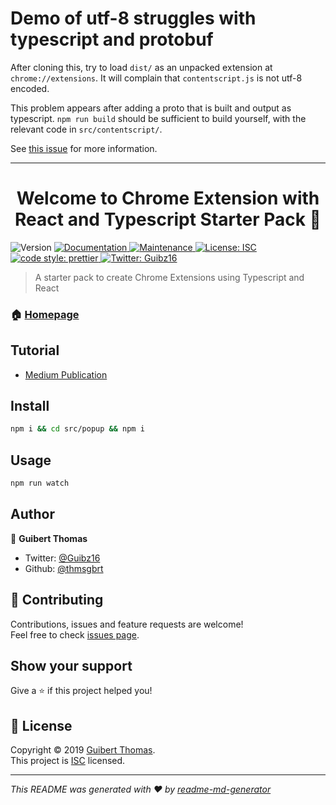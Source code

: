 # Demo of utf-8 struggles with typescript and protobuf

After cloning this, try to load `dist/` as an unpacked extension at
`chrome://extensions`. It will complain that `contentscript.js` is not utf-8
encoded.

This problem appears after adding a proto that is built and output as
typescript. `npm run build` should be sufficient to build yourself, with the
relevant code in `src/contentscript/`.

See [this issue](https://github.com/improbable-eng/ts-protoc-gen/issues/209) for
more information.


---

<h1 align="center">Welcome to Chrome Extension with React and Typescript Starter Pack 👋</h1>
<p>
  <img alt="Version" src="https://img.shields.io/badge/version-1.0.0-blue.svg?cacheSeconds=2592000" />
  <a href="https://github.com/thmsgbrt/Chrome-Extension-with-React-and-Typescript-Starter-Pack#readme">
    <img alt="Documentation" src="https://img.shields.io/badge/documentation-yes-brightgreen.svg" target="_blank" />
  </a>
  <a href="https://github.com/thmsgbrt/Chrome-Extension-with-React-and-Typescript-Starter-Pack/graphs/commit-activity">
    <img alt="Maintenance" src="https://img.shields.io/badge/Maintained%3F-yes-green.svg" target="_blank" />
  </a>
  <a href="https://github.com/thmsgbrt/Chrome-Extension-with-React-and-Typescript-Starter-Pack/blob/master/LICENSE">
    <img alt="License: ISC" src="https://img.shields.io/badge/License-ISC-yellow.svg" target="_blank" />
  </a>
  <a href="https://github.com/prettier/prettier">
    <img alt="code style: prettier"  src="https://img.shields.io/badge/code_style-prettier-ff69b4.svg?style=flat-square"  target="_blank"  />
  </a>
  <a href="https://twitter.com/Guibz16">
    <img alt="Twitter: Guibz16" src="https://img.shields.io/twitter/follow/Guibz16.svg?style=social" target="_blank" />
  </a>
</p>

> A starter pack to create Chrome Extensions using Typescript and React

### 🏠 [Homepage](https://github.com/thmsgbrt/Chrome-Extension-with-React-and-Typescript-Starter-Pack#readme)

## Tutorial 

- [Medium Publication](https://medium.com/@th.guibert/create-a-chrome-extension-using-react-and-typescript-50e94e14320c)

## Install

```sh
npm i && cd src/popup && npm i
```

## Usage

```sh
npm run watch
```

## Author

👤 **Guibert Thomas**

- Twitter: [@Guibz16](https://twitter.com/Guibz16)
- Github: [@thmsgbrt](https://github.com/thmsgbrt)

## 🤝 Contributing

Contributions, issues and feature requests are welcome!<br />Feel free to check [issues page](https://github.com/thmsgbrt/Chrome-Extension-with-React-and-Typescript-Starter-Pack/issues).

## Show your support

Give a ⭐️ if this project helped you!

## 📝 License

Copyright © 2019 [Guibert Thomas](https://github.com/thmsgbrt).<br />
This project is [ISC](https://github.com/thmsgbrt/Chrome-Extension-with-React-and-Typescript-Starter-Pack/blob/master/LICENSE) licensed.

---

_This README was generated with ❤️ by [readme-md-generator](https://github.com/kefranabg/readme-md-generator)_
